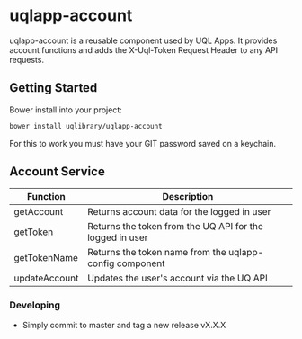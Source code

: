 # uqlapp-account

uqlapp-account is a reusable component used by UQL Apps. It provides account functions and adds
the X-Uql-Token Request Header to any API requests.

## Getting Started

Bower install into your project:

```sh
bower install uqlibrary/uqlapp-account
```

For this to work you must have your GIT password saved on a keychain.

## Account Service

| Function      | Description                                              |
| ------------- | -------------------------------------------------------- |
| getAccount    | Returns account data for the logged in user              |
| getToken      | Returns the token from the UQ API for the logged in user |
| getTokenName  | Returns the token name from the uqlapp-config component  |
| updateAccount | Updates the user's account via the UQ API                |

### Developing

- Simply commit to master and tag a new release vX.X.X
